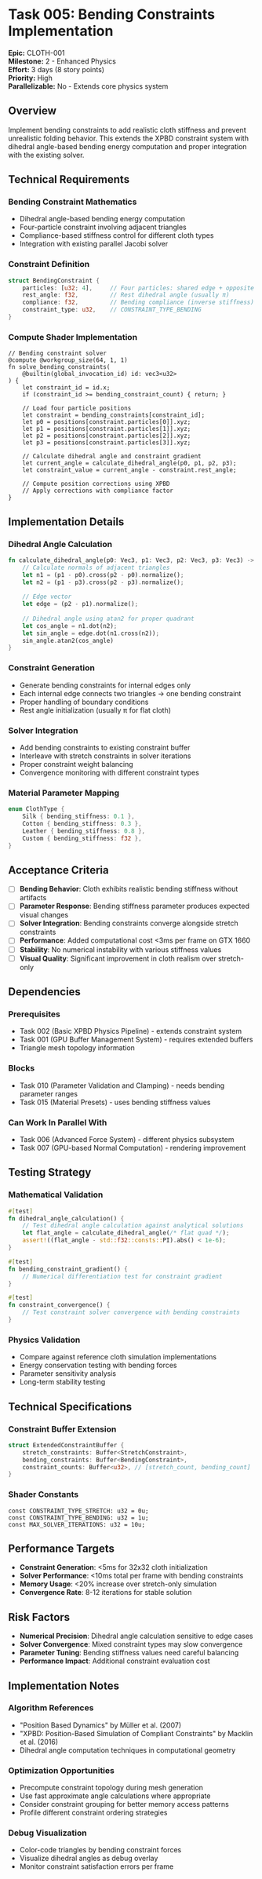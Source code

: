 # Task 005: Bending Constraints Implementation

**Epic:** CLOTH-001  
**Milestone:** 2 - Enhanced Physics  
**Effort:** 3 days (8 story points)  
**Priority:** High  
**Parallelizable:** No - Extends core physics system  

## Overview

Implement bending constraints to add realistic cloth stiffness and prevent unrealistic folding behavior. This extends the XPBD constraint system with dihedral angle-based bending energy computation and proper integration with the existing solver.

## Technical Requirements

### Bending Constraint Mathematics
- Dihedral angle-based bending energy computation
- Four-particle constraint involving adjacent triangles
- Compliance-based stiffness control for different cloth types
- Integration with existing parallel Jacobi solver

### Constraint Definition
```rust
struct BendingConstraint {
    particles: [u32; 4],     // Four particles: shared edge + opposite vertices
    rest_angle: f32,         // Rest dihedral angle (usually π)
    compliance: f32,         // Bending compliance (inverse stiffness)
    constraint_type: u32,    // CONSTRAINT_TYPE_BENDING
}
```

### Compute Shader Implementation
```wgsl
// Bending constraint solver
@compute @workgroup_size(64, 1, 1)
fn solve_bending_constraints(
    @builtin(global_invocation_id) id: vec3<u32>
) {
    let constraint_id = id.x;
    if (constraint_id >= bending_constraint_count) { return; }
    
    // Load four particle positions
    let constraint = bending_constraints[constraint_id];
    let p0 = positions[constraint.particles[0]].xyz;
    let p1 = positions[constraint.particles[1]].xyz;
    let p2 = positions[constraint.particles[2]].xyz;
    let p3 = positions[constraint.particles[3]].xyz;
    
    // Calculate dihedral angle and constraint gradient
    let current_angle = calculate_dihedral_angle(p0, p1, p2, p3);
    let constraint_value = current_angle - constraint.rest_angle;
    
    // Compute position corrections using XPBD
    // Apply corrections with compliance factor
}
```

## Implementation Details

### Dihedral Angle Calculation
```rust
fn calculate_dihedral_angle(p0: Vec3, p1: Vec3, p2: Vec3, p3: Vec3) -> f32 {
    // Calculate normals of adjacent triangles
    let n1 = (p1 - p0).cross(p2 - p0).normalize();
    let n2 = (p1 - p3).cross(p2 - p3).normalize();
    
    // Edge vector
    let edge = (p2 - p1).normalize();
    
    // Dihedral angle using atan2 for proper quadrant
    let cos_angle = n1.dot(n2);
    let sin_angle = edge.dot(n1.cross(n2));
    sin_angle.atan2(cos_angle)
}
```

### Constraint Generation
- Generate bending constraints for internal edges only
- Each internal edge connects two triangles → one bending constraint
- Proper handling of boundary conditions
- Rest angle initialization (usually π for flat cloth)

### Solver Integration
- Add bending constraints to existing constraint buffer
- Interleave with stretch constraints in solver iterations
- Proper constraint weight balancing
- Convergence monitoring with different constraint types

### Material Parameter Mapping
```rust
enum ClothType {
    Silk { bending_stiffness: 0.1 },
    Cotton { bending_stiffness: 0.3 },
    Leather { bending_stiffness: 0.8 },
    Custom { bending_stiffness: f32 },
}
```

## Acceptance Criteria

- [ ] **Bending Behavior**: Cloth exhibits realistic bending stiffness without artifacts
- [ ] **Parameter Response**: Bending stiffness parameter produces expected visual changes
- [ ] **Solver Integration**: Bending constraints converge alongside stretch constraints
- [ ] **Performance**: Added computational cost <3ms per frame on GTX 1660
- [ ] **Stability**: No numerical instability with various stiffness values
- [ ] **Visual Quality**: Significant improvement in cloth realism over stretch-only

## Dependencies

### Prerequisites
- Task 002 (Basic XPBD Physics Pipeline) - extends constraint system
- Task 001 (GPU Buffer Management System) - requires extended buffers
- Triangle mesh topology information

### Blocks
- Task 010 (Parameter Validation and Clamping) - needs bending parameter ranges
- Task 015 (Material Presets) - uses bending stiffness values

### Can Work In Parallel With
- Task 006 (Advanced Force System) - different physics subsystem
- Task 007 (GPU-based Normal Computation) - rendering improvement

## Testing Strategy

### Mathematical Validation
```rust
#[test]
fn dihedral_angle_calculation() {
    // Test dihedral angle calculation against analytical solutions
    let flat_angle = calculate_dihedral_angle(/* flat quad */);
    assert!((flat_angle - std::f32::consts::PI).abs() < 1e-6);
}

#[test]
fn bending_constraint_gradient() {
    // Numerical differentiation test for constraint gradient
}

#[test]
fn constraint_convergence() {
    // Test constraint solver convergence with bending constraints
}
```

### Physics Validation
- Compare against reference cloth simulation implementations
- Energy conservation testing with bending forces
- Parameter sensitivity analysis
- Long-term stability testing

## Technical Specifications

### Constraint Buffer Extension
```rust
struct ExtendedConstraintBuffer {
    stretch_constraints: Buffer<StretchConstraint>,
    bending_constraints: Buffer<BendingConstraint>,
    constraint_counts: Buffer<u32>, // [stretch_count, bending_count]
}
```

### Shader Constants
```wgsl
const CONSTRAINT_TYPE_STRETCH: u32 = 0u;
const CONSTRAINT_TYPE_BENDING: u32 = 1u;
const MAX_SOLVER_ITERATIONS: u32 = 10u;
```

## Performance Targets

- **Constraint Generation**: <5ms for 32x32 cloth initialization
- **Solver Performance**: <10ms total per frame with bending constraints
- **Memory Usage**: <20% increase over stretch-only simulation
- **Convergence Rate**: 8-12 iterations for stable solution

## Risk Factors

- **Numerical Precision**: Dihedral angle calculation sensitive to edge cases
- **Solver Convergence**: Mixed constraint types may slow convergence
- **Parameter Tuning**: Bending stiffness values need careful balancing
- **Performance Impact**: Additional constraint evaluation cost

## Implementation Notes

### Algorithm References
- "Position Based Dynamics" by Müller et al. (2007)
- "XPBD: Position-Based Simulation of Compliant Constraints" by Macklin et al. (2016)
- Dihedral angle computation techniques in computational geometry

### Optimization Opportunities
- Precompute constraint topology during mesh generation
- Use fast approximate angle calculations where appropriate
- Consider constraint grouping for better memory access patterns
- Profile different constraint ordering strategies

### Debug Visualization
- Color-code triangles by bending constraint forces
- Visualize dihedral angles as debug overlay
- Monitor constraint satisfaction errors per frame